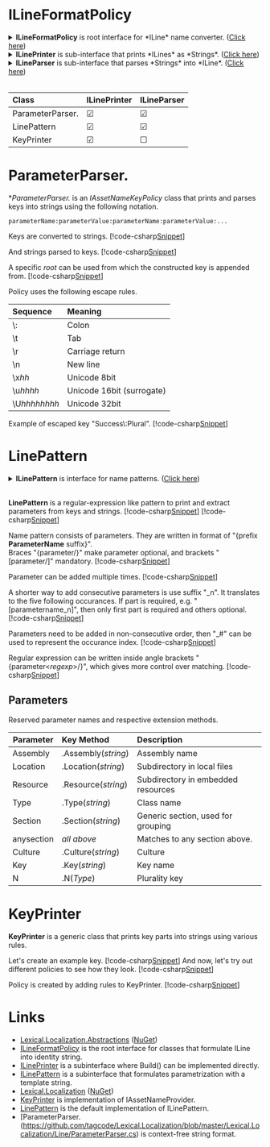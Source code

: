 ﻿# ILineFormatPolicy
<details>
  <summary><b>ILineFormatPolicy</b> is root interface for *ILine* name converter. (<u>Click here</u>)</summary>
[!code-csharp[Snippet](../../Lexical.Localization.Abstractions/Line/ILineFormatPolicy.cs#ILineFormatPolicy)]
</details>

<details>
  <summary><b>ILinePrinter</b> is sub-interface that prints *ILines* as *Strings*. (<u>Click here</u>)</summary>
[!code-csharp[Snippet](../../Lexical.Localization.Abstractions/Line/ILineFormatPolicy.cs#ILinePrinter)]
</details>

<details>
  <summary><b>ILineParser</b> is sub-interface that parses *Strings* into *ILine*. (<u>Click here</u>)</summary>
[!code-csharp[Snippet](../../Lexical.Localization.Abstractions/Line/ILineFormatPolicy.cs#ILineParser)]
</details>

<br />

| Class | ILinePrinter | ILineParser |
|:-------|:-------|:--------|
| ParameterParser.| &#9745; | &#9745; |
| LinePattern | &#9745;  | &#9745; |
| KeyPrinter | &#9745; | &#9744; |

# ParameterParser.
**ParameterParser.* is an *IAssetNameKeyPolicy* class that prints and parses keys into strings using the following notation.
```none
parameterName:parameterValue:parameterName:parameterValue:...
```

Keys are converted to strings.
[!code-csharp[Snippet](ParameterParser.Examples.cs#Snippet_2)]

And strings parsed to keys.
[!code-csharp[Snippet](ParameterParser.Examples.cs#Snippet_0)]

A specific *root* can be used from which the constructed key is appended from.
[!code-csharp[Snippet](ParameterParser.Examples.cs#Snippet_0b)]

Policy uses the following escape rules.

| Sequence | Meaning |
|:---------|:--------|
| \\: | Colon |
| \\t | Tab |
| \\r | Carriage return |
| \\n | New line |
| \\x<i>hh</i> | Unicode 8bit |
| \\u<i>hhhh</i> | Unicode 16bit (surrogate) |
| \\U<i>hhhhhhhh</i> | Unicode 32bit |

Example of escaped key "Success\\:Plural".
[!code-csharp[Snippet](ParameterParser.Examples.cs#Snippet_1)]

# LinePattern
<details>
  <summary><b>ILinePattern</b> is interface for name patterns. (<u>Click here</u>)</summary>
[!code-csharp[Snippet](../../Lexical.Localization.Abstractions/Line/ILinePattern.cs#Interface)]
</details>
<br />

**LinePattern** is a regular-expression like pattern to print and extract parameters from keys and strings.
[!code-csharp[Snippet](LinePattern_Examples.cs#Snippet_1)]
[!code-csharp[Snippet](LinePattern_Examples.cs#Snippet_2)]

Name pattern consists of parameters. They are written in format of "{prefix **ParameterName** suffix}".  
Braces "{parameter/}" make parameter optional, and brackets "[parameter/]" mandatory.
[!code-csharp[Snippet](LinePattern_Examples.cs#Snippet_3)]

Parameter can be added multiple times.
[!code-csharp[Snippet](LinePattern_Examples.cs#Snippet_4b)]

A shorter way to add consecutive parameters is use suffix "_n". It translates to the five following occurances.
If part is required, e.g. "[parametername_n]", then only first part is required and others optional.
[!code-csharp[Snippet](LinePattern_Examples.cs#Snippet_4c)]

Parameters need to be added in non-consecutive order, then "_#" can be used to represent the occurance index.
[!code-csharp[Snippet](LinePattern_Examples.cs#Snippet_4d)]

Regular expression can be written inside angle brackets "{parameter&lt;*regexp*&gt;/}", which gives more control over matching.
[!code-csharp[Snippet](LinePattern_Examples.cs#Snippet_5)]

## Parameters
Reserved parameter names and respective extension methods.

| Parameter | Key Method  | Description |
|----------|:--------|:------------|
| Assembly | .Assembly(*string*) | Assembly name |
| Location | .Location(*string*) | Subdirectory in local files |
| Resource | .Resource(*string*) | Subdirectory in embedded resources |
| Type | .Type(*string*) | Class name |
| Section | .Section(*string*) | Generic section, used for grouping |
| anysection | *all above* | Matches to any section above. |
| Culture  | .Culture(*string*) | Culture |
| Key | .Key(*string*) | Key name |
| N | .N(*Type*) | Plurality key |

# KeyPrinter
**KeyPrinter** is a generic class that prints key parts into strings using various rules.

Let's create an example key.
[!code-csharp[Snippet](KeyPrinter_Examples.cs#Snippet_1)]
And now, let's try out different policies to see how they look.
[!code-csharp[Snippet](KeyPrinter_Examples.cs#Snippet_2)]

Policy is created by adding rules to KeyPrinter.
[!code-csharp[Snippet](KeyPrinter_Examples.cs#Snippet_3)]

# Links
* [Lexical.Localization.Abstractions](https://github.com/tagcode/Lexical.Localization/tree/master/Lexical.Localization.Abstractions) ([NuGet](https://www.nuget.org/packages/Lexical.Localization.Abstractions/))
 * [ILineFormatPolicy](https://github.com/tagcode/Lexical.Localization/blob/master/Lexical.Localization.Abstractions/Line/ILineFormatPolicy.cs) is the root interface for classes that formulate ILine into identity string.
 * [ILinePrinter](https://github.com/tagcode/Lexical.Localization/blob/master/Lexical.Localization.Abstractions/Line/ILineFormatPolicy.cs) is a subinterface where Build() can be implemented directly.
 * [ILinePattern](https://github.com/tagcode/Lexical.Localization/blob/master/Lexical.Localization.Abstractions/Line/ILinePattern.cs) is a subinterface that formulates parametrization with a template string.
* [Lexical.Localization](https://github.com/tagcode/Lexical.Localization/tree/master/Lexical.Localization) ([NuGet](https://www.nuget.org/packages/Lexical.Localization/))
 * [KeyPrinter](https://github.com/tagcode/Lexical.Localization/blob/master/Lexical.Localization/Line/KeyPrinter.cs) is implementation of IAssetNameProvider.
 * [LinePattern](https://github.com/tagcode/Lexical.Localization/blob/master/Lexical.Localization/Line/LinePattern.cs) is the default implementation of ILinePattern.
 * [ParameterParser.(https://github.com/tagcode/Lexical.Localization/blob/master/Lexical.Localization/Line/ParameterParser.cs) is context-free string format.
